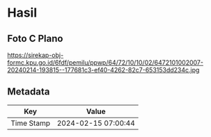 # Hasil

## Foto C Plano

https://sirekap-obj-formc.kpu.go.id/6fdf/pemilu/ppwp/64/72/10/10/02/6472101002007-20240214-193815--177681c3-ef40-4262-82c7-653153dd234c.jpg


## Metadata

| Key        | Value               |
| ---------- | ------------------- |
| Time Stamp | 2024-02-15 07:00:44 |



